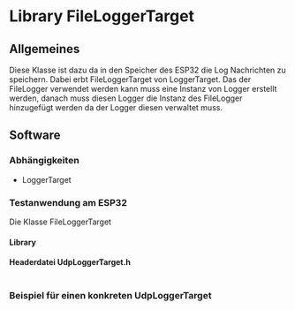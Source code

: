# Library FileLoggerTarget

## Allgemeines

Diese Klasse ist dazu da in den Speicher des ESP32 die Log Nachrichten zu speichern.
Dabei erbt FileLoggerTarget von LoggerTarget.
Das der FileLogger verwendet werden kann muss eine Instanz von Logger erstellt werden, danach muss diesen Logger die Instanz des FileLogger hinzugefügt werden da der Logger diesen verwaltet muss.

## Software

### Abhängigkeiten

- LoggerTarget

### Testanwendung am ESP32

Die Klasse FileLoggerTarget 


#### Library


#### Headerdatei UdpLoggerTarget.h

````c


````

### Beispiel für einen konkreten UdpLoggerTarget

````


````
